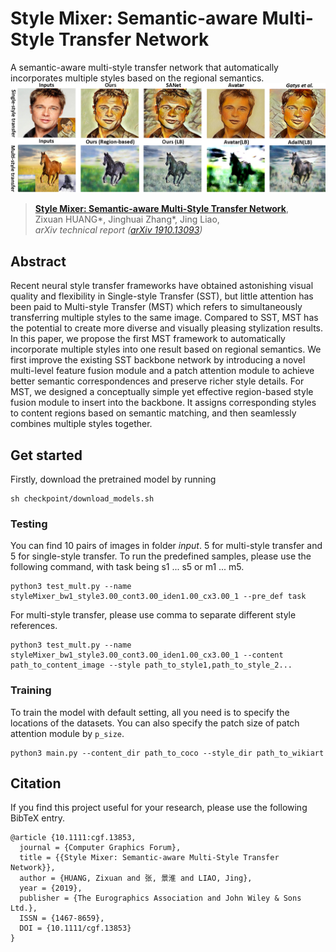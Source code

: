 # Style Mixer: Semantic-aware Multi-Style Transfer Network
A semantic-aware multi-style transfer network that automatically incorporates multiple styles based on the regional semantics.
![](teaser1.png)
> [**Style Mixer: Semantic-aware Multi-Style Transfer Network**](http://arxiv.org/abs/1904.07850),            
> Zixuan HUANG*, Jinghuai Zhang*, Jing Liao,        
> *arXiv technical report ([arXiv 1910.13093](https://arxiv.org/abs/1910.13093))*   


## Abstract

Recent neural style transfer frameworks have obtained astonishing visual quality and flexibility in Single-style Transfer (SST), but little attention has been paid to Multi-style Transfer (MST) which refers to simultaneously transferring multiple styles to the same image. Compared to SST, MST has the potential to create more diverse and visually pleasing stylization results. In this paper, we propose the first MST framework to automatically incorporate multiple styles into one result based on regional semantics. We first improve the existing SST backbone network by introducing a novel multi-level feature fusion module and a patch attention module to achieve better semantic correspondences and preserve richer style details. For MST, we designed a conceptually simple yet effective region-based style fusion module to insert into the backbone. It assigns corresponding styles to
content regions based on semantic matching, and then seamlessly combines multiple styles together.

## Get started
Firstly, download the pretrained model by running
~~~
sh checkpoint/download_models.sh
~~~

### Testing
You can find 10 pairs of images in folder *input*. 5 for multi-style transfer and 5 for single-style transfer. To run the predefined samples, please use the following command, with task being s1 ... s5 or m1 ... m5.
~~~
python3 test_mult.py --name styleMixer_bw1_style3.00_cont3.00_iden1.00_cx3.00_1 --pre_def task
~~~
 For multi-style transfer, please use comma to separate different style references.
~~~
python3 test_mult.py --name styleMixer_bw1_style3.00_cont3.00_iden1.00_cx3.00_1 --content path_to_content_image --style path_to_style1,path_to_style_2...
~~~

### Training
To train the model with default setting, all you need is to specify the locations of the datasets. You can also specify the patch size of patch attention module by `p_size`.
~~~
python3 main.py --content_dir path_to_coco --style_dir path_to_wikiart
~~~
## Citation
If you find this project useful for your research, please use the following BibTeX entry.

    @article {10.1111:cgf.13853,
      journal = {Computer Graphics Forum},
      title = {{Style Mixer: Semantic-aware Multi-Style Transfer Network}},
      author = {HUANG, Zixuan and 张, 景淮 and LIAO, Jing},
      year = {2019},
      publisher = {The Eurographics Association and John Wiley & Sons Ltd.},
      ISSN = {1467-8659},
      DOI = {10.1111/cgf.13853}
    }
